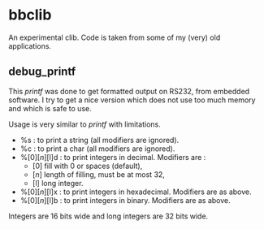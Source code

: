 bbclib
======

An experimental clib. Code is taken from some of my (very) old applications. 


debug_printf
------------

This _printf_ was done to get formatted output on RS232, from embedded software. 
I try to get a nice version which does not use too much memory and which is safe to use.

Usage is very similar to _printf_ with limitations. 

- %s : to print a string (all modifiers are ignored).
- %c : to print a char (all modifiers are ignored).
- %[0][_n_][l]d : to print integers in decimal. Modifiers are :
    - [0] fill with 0 or spaces (default),
    - [_n_] length of filling, must be at most 32,
    - [l] long integer.
- %[0][_n_][l]x : to print integers in hexadecimal. Modifiers are as above.
- %[0][_n_][l]b : to print integers in binary. Modifiers are as above.

Integers are 16 bits wide and long integers are 32 bits wide.
